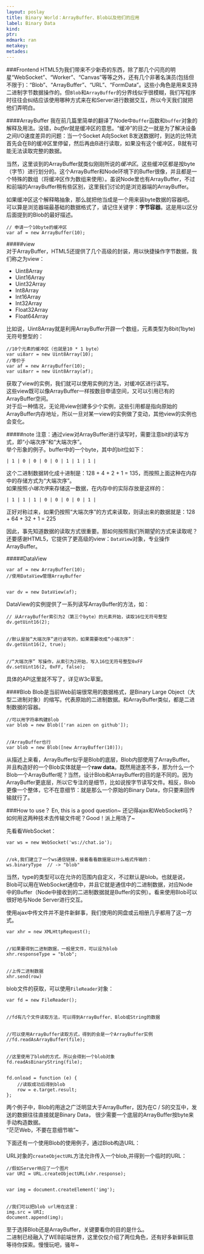 ```yaml
---
layout: poslay
title: Binary World：ArrayBuffer、Blob以及他们的应用
label: Binary Data
kind:
ptr:
mdmark: ran
metakey:
metades:
---
```


###Frontend
HTML5为我们带来不少新奇的东西，除了那几个闪亮的明星“WebSocket”、“Worker”、“Canvas”等等之外，还有几个非著名演员(包括但不限于)：“Blob”、“ArrayBuffer”、“URL”、“FormData”。这些小角色是用来支持二进制字节数据操作的。但`Blob`和`ArrayBuffer`的分界线似乎很模糊，我们写程序时往往会纠结应该使用哪种方式来在和Server进行数据交互，所以今天我们就把他们弄明白。

####ArrayBuffer
我在前几篇里简单的翻译了Node中`Buffer`函数和`buffer`对象的解释及用法。没错，*buffer*就是缓冲区的意思。“缓冲”的目之一就是为了解决设备之间I/O速度差异的问题：当一个Socket A向Socket B发送数据时，到达的比特流首先会在B的缓冲区里停留，然后再由B进行读取，如果没有这个缓冲区，B就有可能无法读取完整的数据。

当然，这里谈到的ArrayBuffer就类似刚刚所说的*缓冲区*。这些缓冲区都是按byte（字节）进行划分的。这个ArrayBuffer和Node环境下的Buffer很像，并且都是一个特殊的数组（将缓冲区作为数组来使用）。虽说Node里也有ArrayBuffer，不过和前端的ArrayBuffer稍有些区别，这里我们讨论的是浏览器端的ArrayBuffer。

如果缓冲区这个解释略抽象，那么就把他当成是一个用来装byte数据的容器吧。可以算是浏览器端最基础的数据格式了，请记住关键字：**字节容器**。这是用以区分后面提到的Blob的最好描述。

    // 申请一个10byte的缓冲区
    var af = new ArrayBuffer(10);

#####view    
对于ArrayBuffer，HTML5还提供了几个高级的封装，用以快捷操作字节数据，我们称之为view：

+ Uint8Array
+ Uint16Array
+ Uint32Array
+ Int8Array
+ Int16Array
+ Int32Array
+ Float32Array
+ Float64Array

比如说，Uint8Array就是利用ArrayBuffer开辟一个数组，元素类型为8bit(1byte)无符号整型的：

    //10个元素的缓冲区（也就是10 * 1 byte）
    var ui8arr = new Uint8Array(10);
    //等价于
    var af = new ArrayBuffer(10);
    var ui8arr = new Uint8Array(af);

获取了view的实例，我们就可以使用实例的方法，对缓冲区进行读写。  
这些view既可以像ArrayBuffer一样按数目申请空间，又可以引用已有的ArrayBuffer空间。  
对于后一种情况，无论用view创建多少个实例，这些引用都是指向原始的ArrayBuffer内存地址，所以一旦对某一view的实例做了变动，其他view的实例也会变化。

#####note
注意：通过view对ArrayBuffer进行读写时，需要注意bit的读写方式，即“小端次序”和“大端次序”。  
举个形象的例子。buffer中的一个byte，其中的bit位如下：

    | 1 | 0 | 0 | 0 | 0 | 1 | 1 | 1 |

这个二进制数据转化成十进制是：128 + 4 + 2 + 1 = 135，而按照上面这种在内存中的存储方式为“大端次序”。  
如果按照*小端次序*来存储这一数据，在内存中的实际存放是这样的：

    | 1 | 1 | 1 | 0 | 0 | 0 | 0 | 1 |

正好对称过来，如果仍按照“大端次序”的方式来读取，则读出来的数据就是：128 + 64 + 32 + 1 = 225

因此，事先知道数据的读取方式很重要。那如何按照我们所期望的方式来读取呢？还要感谢HTML5，它提供了更高级的view：`DataView`对象，专业操作ArrayBuffer。

#####DataView

    var af = new ArrayBuffer(10);
    //使用DataView管理ArrayBuffer


    var dv = new DataView(af);

DataView的实例提供了一系列读写ArrayBuffer的方法，如：

    // 从ArrayBuffer索引为2（第三个byte）的元素开始，读取16位无符号整型
    dv.getUint16(2);


    //默认是按“大端次序”进行读写的，如果需要改成“小端次序”：
    dv.getUint16(2, true);


    //“大端次序” 写操作，从索引为2开始，写入16位无符号整型0xFF
    dv.setUint16(2, 0xFF, false);
    
具体的API这里就不写了，详见W3c草案。

####Blob
Blob是当前Web前端很常用的数据格式，是Binary Large Object（大型二进制对象）的缩写。代表原始的二进制数据。和ArrayBuffer类似，都是二进制数据的容器。

    //可以用字符串构建Blob
    var blob = new Blob(['ran aizen on github']);


    //ArrayBuffer也行
    var blob = new Blob([new ArrayBuffer(10)]);

从描述上来看，ArrayBuffer似乎是Blob的底层，Blob内部使用了ArrayBuffer。并且构造好的一个Blob实体就是一个**raw data**。既然用途差不多，那为什么一个Blob一个ArrayBuffer呢？当然，设计Blob和ArrayBuffer的目的是不同的。因为ArrayBuffer更底层，所以它专注的是细节，比如说按字节读写文件。相反，Blob更像一个整体，它不在意细节：就是那么一个原始的Binary Data，你只要来回传输就行了。

###How to use？
En, this is a good question~ 还记得ajax和WebSocket吗？如何用这两种技术去传输文件呢？Good！派上用场了~

先看看WebSocket：

    var ws = new WebSocket('ws://chat.io');


    //ok,我们建立了一个ws通信链接，接着看看数据是以什么格式传输的：
    ws.binaryType  // -> "blob"

当然，type的类型可以在允许的范围内自定义，不过默认是blob。也就是说，Blob可以用在WebSocket通信中，并且它就是通信中的二进制数据，对应Node中的Buffer（Node中接收到的二进制数据就是Buffer的实例）。看来使用Blob可以很好地与Node Server进行交互。

使用ajax中传文件并不是件新鲜事，我们使用的网盘或云相册几乎都用了这一方式。

    var xhr = new XMLHttpRequest();


    //如果要得到二进制数据，一般是文件，可以设为blob
    xhr.responseType = "blob";


    //上传二进制数据
    xhr.send(row)

blob文件的获取，可以使用`FileReader`对象：

    var fd = new FileReader();


    //fd有几个文件读取方法，可以得到ArrayBuffer、Blob或String的数据


    //可以使用ArrayBuffer读取方式，得到的会是一个ArrayBuffer实例
    //fd.readAsArrayBuffer(file);


    //这里使用了blob的方式，所以会得到一个blob对象
    fd.readAsBinaryString(file);


    fd.onload = function (e) {
        //读取成功后得到blob
        row = e.target.result;
    };

两个例子中，Blob的用途之广泛明显大于ArrayBuffer，因为在C / S的交互中，发送的数据往往直接就是Binary Data， 很少需要一个底层的ArrayBuffer按byte来手动构造数据。  
“茫茫Web，不要在意细节嘛”~

下面还有一个使用Blob的使用例子，通过Blob构造URL：

URL对象的`createObjectURL`方法允许传入一个blob,并得到一个临时的URL：

    //假如Server响应了一个图片
    var URI = URL.createObjectURL(xhr.response);


    var img = document.createElement('img');


    //我们可以把blob url用在这里：
    img.src = URI;
    document.append(img);

至于选择Blob还是ArrayBuffer，关键要看你的目的是什么。  
二进制已经融入了WEB前端世界，这里仅仅介绍了两位角色，还有好多新鲜玩意等待你探索。慢慢玩吧，骚年~
